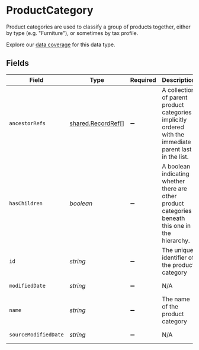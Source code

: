 # ProductCategory

Product categories are used to classify a group of products together, either by type (e.g. "Furniture"), or sometimes by tax profile.

Explore our [data coverage](https://knowledge.codat.io/supported-features/commerce?view=tab-by-data-type&dataType=commerce-productCategories) for this data type.


## Fields

| Field                                                                                                    | Type                                                                                                     | Required                                                                                                 | Description                                                                                              | Example                                                                                                  |
| -------------------------------------------------------------------------------------------------------- | -------------------------------------------------------------------------------------------------------- | -------------------------------------------------------------------------------------------------------- | -------------------------------------------------------------------------------------------------------- | -------------------------------------------------------------------------------------------------------- |
| `ancestorRefs`                                                                                           | [shared.RecordRef](../../../sdk/models/shared/recordref.md)[]                                            | :heavy_minus_sign:                                                                                       | A collection of parent product categories implicitly ordered with the immediate parent last in the list. |                                                                                                          |
| `hasChildren`                                                                                            | *boolean*                                                                                                | :heavy_minus_sign:                                                                                       | A boolean indicating whether there are other product categories beneath this one in the hierarchy.       |                                                                                                          |
| `id`                                                                                                     | *string*                                                                                                 | :heavy_minus_sign:                                                                                       | The unique identifier of the product category                                                            | "102"                                                                                                    |
| `modifiedDate`                                                                                           | *string*                                                                                                 | :heavy_minus_sign:                                                                                       | N/A                                                                                                      | 2022-10-23T00:00:00.000Z                                                                                 |
| `name`                                                                                                   | *string*                                                                                                 | :heavy_minus_sign:                                                                                       | The name of the product category                                                                         | Entertainment                                                                                            |
| `sourceModifiedDate`                                                                                     | *string*                                                                                                 | :heavy_minus_sign:                                                                                       | N/A                                                                                                      | 2022-10-23T00:00:00.000Z                                                                                 |